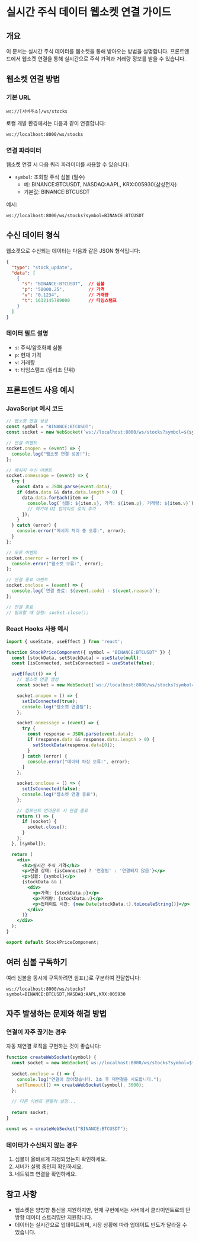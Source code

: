 # 실시간 주식 데이터 웹소켓 연결 가이드

## 개요
이 문서는 실시간 주식 데이터를 웹소켓을 통해 받아오는 방법을 설명합니다. 프론트엔드에서 웹소켓 연결을 통해 실시간으로 주식 가격과 거래량 정보를 받을 수 있습니다.

## 웹소켓 연결 방법

### 기본 URL
```
ws://[서버주소]/ws/stocks
```

로컬 개발 환경에서는 다음과 같이 연결합니다:
```
ws://localhost:8000/ws/stocks
```

### 연결 파라미터
웹소켓 연결 시 다음 쿼리 파라미터를 사용할 수 있습니다:

- `symbol`: 조회할 주식 심볼 (필수)
  - 예: BINANCE:BTCUSDT, NASDAQ:AAPL, KRX:005930(삼성전자)
  - 기본값: BINANCE:BTCUSDT

예시:
```
ws://localhost:8000/ws/stocks?symbol=BINANCE:BTCUSDT
```

## 수신 데이터 형식

웹소켓으로 수신되는 데이터는 다음과 같은 JSON 형식입니다:

```json
{
  "type": "stock_update",
  "data": [
    {
      "s": "BINANCE:BTCUSDT",  // 심볼
      "p": "50000.25",         // 가격
      "v": "0.1234",           // 거래량
      "t": 1632145789000       // 타임스탬프
    }
  ]
}
```

### 데이터 필드 설명
- `s`: 주식/암호화폐 심볼
- `p`: 현재 가격
- `v`: 거래량
- `t`: 타임스탬프 (밀리초 단위)

## 프론트엔드 사용 예시

### JavaScript 예시 코드

```javascript
// 웹소켓 연결 생성
const symbol = "BINANCE:BTCUSDT";
const socket = new WebSocket(`ws://localhost:8000/ws/stocks?symbol=${symbol}`);

// 연결 이벤트
socket.onopen = (event) => {
  console.log("웹소켓 연결 성공!");
};

// 메시지 수신 이벤트
socket.onmessage = (event) => {
  try {
    const data = JSON.parse(event.data);
    if (data.data && data.data.length > 0) {
      data.data.forEach(item => {
        console.log(`심볼: ${item.s}, 가격: ${item.p}, 거래량: ${item.v}`);
        // 여기에 UI 업데이트 로직 추가
      });
    }
  } catch (error) {
    console.error("메시지 처리 중 오류:", error);
  }
};

// 오류 이벤트
socket.onerror = (error) => {
  console.error("웹소켓 오류:", error);
};

// 연결 종료 이벤트
socket.onclose = (event) => {
  console.log(`연결 종료: ${event.code} - ${event.reason}`);
};

// 연결 종료
// 필요할 때 실행: socket.close();
```

### React Hooks 사용 예시

```jsx
import { useState, useEffect } from 'react';

function StockPriceComponent({ symbol = "BINANCE:BTCUSDT" }) {
  const [stockData, setStockData] = useState(null);
  const [isConnected, setIsConnected] = useState(false);

  useEffect(() => {
    // 웹소켓 연결 생성
    const socket = new WebSocket(`ws://localhost:8000/ws/stocks?symbol=${symbol}`);

    socket.onopen = () => {
      setIsConnected(true);
      console.log("웹소켓 연결됨");
    };

    socket.onmessage = (event) => {
      try {
        const response = JSON.parse(event.data);
        if (response.data && response.data.length > 0) {
          setStockData(response.data[0]);
        }
      } catch (error) {
        console.error("데이터 파싱 오류:", error);
      }
    };

    socket.onclose = () => {
      setIsConnected(false);
      console.log("웹소켓 연결 종료");
    };

    // 컴포넌트 언마운트 시 연결 종료
    return () => {
      if (socket) {
        socket.close();
      }
    };
  }, [symbol]);

  return (
    <div>
      <h2>실시간 주식 가격</h2>
      <p>연결 상태: {isConnected ? '연결됨' : '연결되지 않음'}</p>
      <p>심볼: {symbol}</p>
      {stockData && (
        <div>
          <p>가격: {stockData.p}</p>
          <p>거래량: {stockData.v}</p>
          <p>업데이트 시간: {new Date(stockData.t).toLocaleString()}</p>
        </div>
      )}
    </div>
  );
}

export default StockPriceComponent;
```

## 여러 심볼 구독하기

여러 심볼을 동시에 구독하려면 쉼표(,)로 구분하여 전달합니다:

```
ws://localhost:8000/ws/stocks?symbol=BINANCE:BTCUSDT,NASDAQ:AAPL,KRX:005930
```

## 자주 발생하는 문제와 해결 방법

### 연결이 자주 끊기는 경우
자동 재연결 로직을 구현하는 것이 좋습니다:

```javascript
function createWebSocket(symbol) {
  const socket = new WebSocket(`ws://localhost:8000/ws/stocks?symbol=${symbol}`);
  
  socket.onclose = () => {
    console.log("연결이 끊어졌습니다. 3초 후 재연결을 시도합니다.");
    setTimeout(() => createWebSocket(symbol), 3000);
  };
  
  // 다른 이벤트 핸들러 설정...
  
  return socket;
}

const ws = createWebSocket("BINANCE:BTCUSDT");
```

### 데이터가 수신되지 않는 경우
1. 심볼이 올바르게 지정되었는지 확인하세요.
2. 서버가 실행 중인지 확인하세요.
3. 네트워크 연결을 확인하세요.

## 참고 사항
- 웹소켓은 양방향 통신을 지원하지만, 현재 구현에서는 서버에서 클라이언트로의 단방향 데이터 스트리밍만 지원합니다.
- 데이터는 실시간으로 업데이트되며, 시장 상황에 따라 업데이트 빈도가 달라질 수 있습니다.
